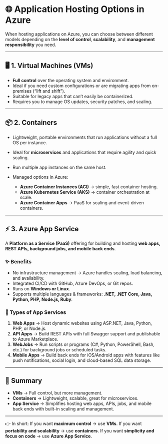 # 🌐 Application Hosting Options in Azure

When hosting applications on Azure, you can choose between different models depending on the **level of control**, **scalability**, and **management responsibility** you need.

---

## 🖥️ 1. Virtual Machines (VMs)

* **Full control** over the operating system and environment.
* Ideal if you need custom configurations or are migrating apps from on-premises (“lift and shift”).
* Suitable for legacy apps that can’t easily be containerized.
* Requires you to manage OS updates, security patches, and scaling.

---

## 📦 2. Containers

* Lightweight, portable environments that run applications without a full OS per instance.
* Ideal for **microservices** and applications that require agility and quick scaling.
* Run multiple app instances on the same host.
* Managed options in Azure:

  * **Azure Container Instances (ACI)** → simple, fast container hosting.
  * **Azure Kubernetes Service (AKS)** → container orchestration at scale.
  * **Azure Container Apps** → PaaS for scaling and event-driven containers.

---

## ⚡ 3. Azure App Service

A **Platform as a Service (PaaS)** offering for building and hosting **web apps, REST APIs, background jobs, and mobile back ends**.

### ✨ Benefits

* No infrastructure management → Azure handles scaling, load balancing, and availability.
* Integrated CI/CD with GitHub, Azure DevOps, or Git repos.
* Runs on **Windows or Linux**.
* Supports multiple languages & frameworks: **.NET, .NET Core, Java, Python, PHP, Node.js, Ruby**.

### 🔑 Types of App Services

1. **Web Apps** → Host dynamic websites using ASP.NET, Java, Python, PHP, or Node.js.
2. **API Apps** → Build REST APIs with full Swagger support and publishable to Azure Marketplace.
3. **WebJobs** → Run scripts or programs (C#, Python, PowerShell, Bash, etc.) for background jobs or scheduled tasks.
4. **Mobile Apps** → Build back ends for iOS/Android apps with features like push notifications, social login, and cloud-based SQL data storage.

---

## 📌 Summary

* **VMs** → Full control, but more management.
* **Containers** → Lightweight, scalable, great for microservices.
* **App Service** → Simplifies hosting web apps, APIs, jobs, and mobile back ends with built-in scaling and management.

---

👉 In short: If you want **maximum control** → use **VMs**.
If you want **portability and scalability** → use **containers**.
If you want **simplicity and focus on code** → use **Azure App Service**.
